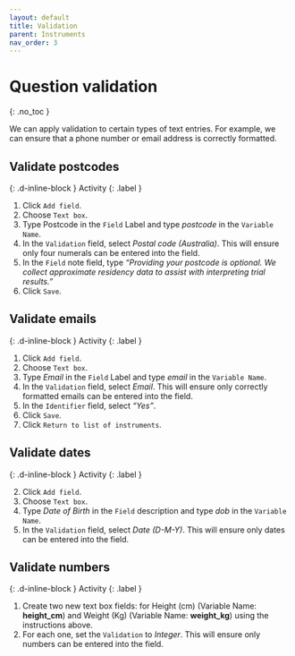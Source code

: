 ```yaml
---
layout: default
title: Validation
parent: Instruments
nav_order: 3
---
```


# Question validation
{: .no_toc }

We can apply validation to certain types of text entries. For example, we can ensure that a phone number or email address is correctly formatted.

## Validate postcodes
{: .d-inline-block } 
Activity 
{: .label }

1. Click `Add field`.
2. Choose `Text box`.
3. Type Postcode in the `Field` Label and type *postcode* in the `Variable Name`.
4. In the `Validation` field, select *Postal code (Australia)*. This will ensure only four numerals can be entered into the field.
5. In the `Field` note field, type *“Providing your postcode is optional. We collect approximate residency data to assist with interpreting trial results.”*
6. Click `Save`.

## Validate emails
{: .d-inline-block } 
Activity 
{: .label }

1. Click `Add field`.
2. Choose `Text box`.
3. Type *Email* in the `Field` Label and type *email* in the `Variable Name`.
4. In the `Validation` field, select *Email*. This will ensure only correctly formatted emails can be entered into the field.
5. In the `Identifier` field, select *“Yes”*.
6. Click `Save`.
7. Click `Return to list of instruments`.

## Validate dates
{: .d-inline-block } 
Activity 
{: .label } 

2. Click `Add field`.
3. Choose `Text box`.
4. Type *Date of Birth* in the `Field` description and type *dob* in the `Variable Name`.
5. In the `Validation` field, select *Date (D-M-Y)*. This will ensure only dates can be entered into the field.

## Validate numbers
{: .d-inline-block } 
Activity 
{: .label } 

1. Create two new text box fields:  for Height (cm) (Variable Name: **height_cm**) and Weight (Kg) (Variable Name: **weight_kg**) using the instructions above.
2. For each one, set the `Validation` to *Integer*. This will ensure only numbers can be entered into the field.
